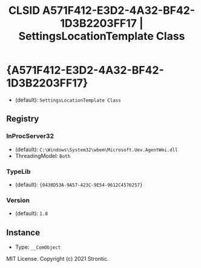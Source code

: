 ﻿---
title: "CLSID A571F412-E3D2-4A32-BF42-1D3B2203FF17 | SettingsLocationTemplate Class"
excerpt: What is COM-Object CLSID A571F412-E3D2-4A32-BF42-1D3B2203FF17?
---

# {A571F412-E3D2-4A32-BF42-1D3B2203FF17}

* (default): `SettingsLocationTemplate Class`

## Registry


### InProcServer32

* (default): `C:\Windows\System32\wbem\Microsoft.Uev.AgentWmi.dll`
* ThreadingModel: `Both`

### TypeLib

* (default): `{0438D53A-9A57-423C-9E54-9612C4576257}`

### Version

* (default): `1.0`

## Instance

* Type: `__ComObject`

MIT License. Copyright (c) 2021 Strontic.


